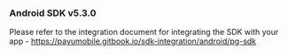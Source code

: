 
### Android SDK v5.3.0

Please refer to the integration document for integrating the SDK with your app - https://payumobile.gitbook.io/sdk-integration/android/pg-sdk
